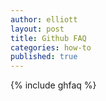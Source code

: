 ```yaml
---
author: elliott
layout: post
title: Github FAQ
categories: how-to
published: true
---
```


{% include ghfaq %}